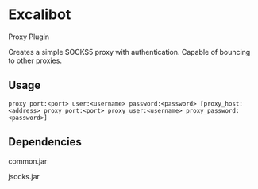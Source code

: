 # Excalibot
Proxy Plugin

Creates a simple SOCKS5 proxy with authentication.
Capable of bouncing to other proxies.

## Usage
	proxy port:<port> user:<username> password:<password> [proxy_host:<address> proxy_port:<port> proxy_user:<username> proxy_password:<password>]

## Dependencies

common.jar

jsocks.jar
